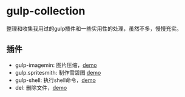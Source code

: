 # gulp-collection

整理和收集我用过的gulp插件和一些实用性的处理，虽然不多，慢慢充实。

## 插件
- gulp-imagemin: 图片压缩，[demo](https://coding.net/u/chuiliu/p/gulp-collection/git/tree/master/gulp-imagemin-example)
- gulp.spritesmith: 制作雪碧图 [demo](https://coding.net/u/chuiliu/p/gulp-collection/git/tree/master/gulp.spritesmith-example)
- gulp-shell: 执行shell命令，[demo](https://coding.net/u/chuiliu/p/gulp-collection/git/tree/master/gulp-shell-example)
- del: 删除文件，[demo](https://coding.net/u/chuiliu/p/gulp-collection/git/tree/master/del-example)
